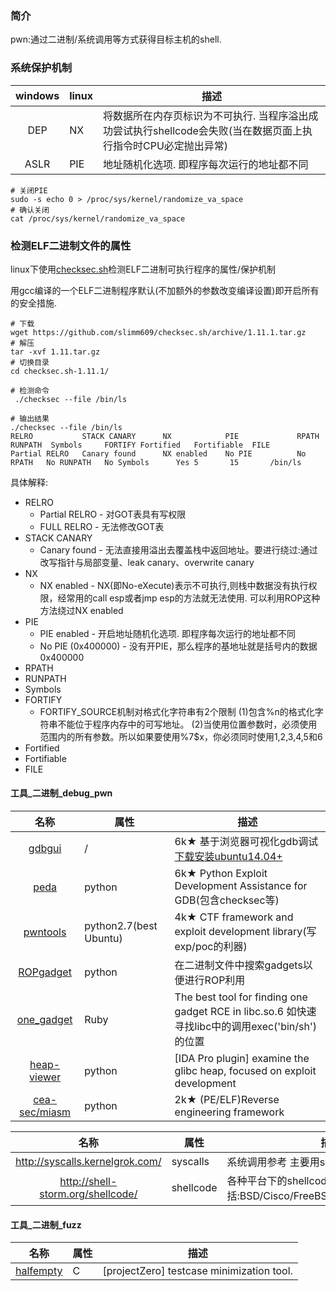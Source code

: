 
### 简介

pwn:通过二进制/系统调用等方式获得目标主机的shell.

### 系统保护机制

|windows|linux|描述|
|:-------------:|--|-----|
|DEP|NX|将数据所在内存页标识为不可执行. 当程序溢出成功尝试执行shellcode会失败(当在数据页面上执行指令时CPU必定抛出异常)|
|ASLR|PIE|地址随机化选项. 即程序每次运行的地址都不同|


```
# 关闭PIE
sudo -s echo 0 > /proc/sys/kernel/randomize_va_space
# 确认关闭
cat /proc/sys/kernel/randomize_va_space
```



### 检测ELF二进制文件的属性

linux下使用[checksec.sh](https://github.com/slimm609/checksec.sh)检测ELF二进制可执行程序的属性/保护机制

用gcc编译的一个ELF二进制程序默认(不加额外的参数改变编译设置)即开启所有的安全措施.


```
# 下载
wget https://github.com/slimm609/checksec.sh/archive/1.11.1.tar.gz
# 解压
tar -xvf 1.11.tar.gz
# 切换目录
cd checksec.sh-1.11.1/

# 检测命令
 ./checksec --file /bin/ls

# 输出结果
./checksec --file /bin/ls
RELRO           STACK CANARY      NX            PIE             RPATH      RUNPATH	Symbols		FORTIFY	Fortified	Fortifiable  FILE
Partial RELRO   Canary found      NX enabled    No PIE          No RPATH   No RUNPATH   No Symbols      Yes	5		15	     /bin/ls
```


具体解释:

* RELRO
  * Partial RELRO - 对GOT表具有写权限
  * FULL RELRO - 无法修改GOT表
* STACK CANARY
  * Canary found - 无法直接用溢出去覆盖栈中返回地址。要进行绕过:通过改写指针与局部变量、leak canary、overwrite canary
* NX
  * NX enabled - NX(即No-eXecute)表示不可执行,则栈中数据没有执行权限，经常用的call esp或者jmp esp的方法就无法使用. 可以利用ROP这种方法绕过NX enabled
* PIE
  * PIE enabled - 开启地址随机化选项. 即程序每次运行的地址都不同
  * No PIE (0x400000) - 没有开PIE，那么程序的基地址就是括号内的数据0x400000
* RPATH
* RUNPATH
* Symbols
* FORTIFY
  * FORTIFY_SOURCE机制对格式化字符串有2个限制
(1)包含%n的格式化字符串不能位于程序内存中的可写地址。
(2)当使用位置参数时，必须使用范围内的所有参数。所以如果要使用%7$x，你必须同时使用1,2,3,4,5和6
* Fortified
* Fortifiable
* FILE


#### 工具_二进制_debug_pwn

|名称|属性|描述|
|:-------------:|--|-----|
|[gdbgui](https://github.com/cs01/gdbgui)|/|6k★ 基于浏览器可视化gdb调试 [下载安装ubuntu14.04+](https://gdbgui.com/downloads.html)|
|[peda](https://github.com/longld/peda)|python|6k★ Python Exploit Development Assistance for GDB(包含checksec等)|
|[pwntools](https://github.com/Gallopsled/pwntools)|python2.7(best Ubuntu)|4k★ CTF framework and exploit development library(写exp/poc的利器)|
|[ROPgadget](https://github.com/JonathanSalwan/ROPgadget)|python|在二进制文件中搜索gadgets以便进行ROP利用|
|[one_gadget](https://github.com/david942j/one_gadget)|Ruby|The best tool for finding one gadget RCE in libc.so.6  如快速寻找libc中的调用exec('bin/sh')的位置|
|[heap-viewer](https://github.com/danigargu/heap-viewer)|python| [IDA Pro plugin] examine the glibc heap, focused on exploit development|
|[cea-sec/miasm](https://github.com/cea-sec/miasm)|python|2k★ (PE/ELF)Reverse engineering framework|

|名称|属性|描述|
|:-------------:|--|-----|
|http://syscalls.kernelgrok.com/|syscalls|系统调用参考 主要用sys_execve|
|http://shell-storm.org/shellcode/|shellcode|各种平台下的shellcode包括:BSD/Cisco/FreeBSD/Linux/OSX/Windows|


#### 工具_二进制_fuzz

|名称|属性|描述|
|:-------------:|--|-----|
|[halfempty](https://github.com/googleprojectzero/halfempty)|C|[projectZero] testcase minimization tool.|
